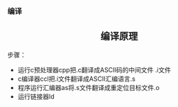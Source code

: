 ### 编译

## <center>编译原理</center>

步骤：

* 运行c预处理器cpp把.c翻译成ASCII码的中间文件 .i文件
* c编译器ccl把.i文件翻译成ASCII汇编语言.s
* 程序运行汇编器as将.s文件翻译成重定位目标文件.o
* 运行链接器ld